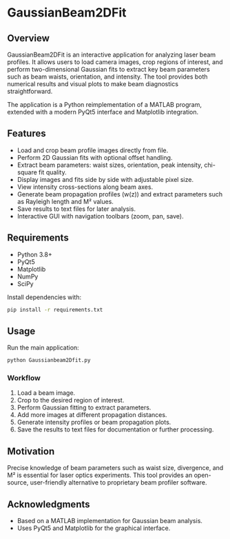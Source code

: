 # GaussianBeam2DFit

## Overview
GaussianBeam2DFit is an interactive application for analyzing laser beam profiles. It allows users to load camera images, crop regions of interest, and perform two-dimensional Gaussian fits to extract key beam parameters such as beam waists, orientation, and intensity. The tool provides both numerical results and visual plots to make beam diagnostics straightforward.

The application is a Python reimplementation of a MATLAB program, extended with a modern PyQt5 interface and Matplotlib integration.

## Features
- Load and crop beam profile images directly from file.  
- Perform 2D Gaussian fits with optional offset handling.  
- Extract beam parameters: waist sizes, orientation, peak intensity, chi-square fit quality.  
- Display images and fits side by side with adjustable pixel size.  
- View intensity cross-sections along beam axes.  
- Generate beam propagation profiles (w(z)) and extract parameters such as Rayleigh length and M² values.  
- Save results to text files for later analysis.  
- Interactive GUI with navigation toolbars (zoom, pan, save).  

## Requirements
- Python 3.8+  
- PyQt5  
- Matplotlib  
- NumPy  
- SciPy  

Install dependencies with:
```bash
pip install -r requirements.txt
```

## Usage
Run the main application:
```bash
python Gaussianbeam2Dfit.py
```

### Workflow
1. Load a beam image.  
2. Crop to the desired region of interest.  
3. Perform Gaussian fitting to extract parameters.  
4. Add more images at different propagation distances.  
5. Generate intensity profiles or beam propagation plots.  
6. Save the results to text files for documentation or further processing.  

## Motivation
Precise knowledge of beam parameters such as waist size, divergence, and M² is essential for laser optics experiments. This tool provides an open-source, user-friendly alternative to proprietary beam profiler software.


## Acknowledgments
- Based on a MATLAB implementation for Gaussian beam analysis.  
- Uses PyQt5 and Matplotlib for the graphical interface.  
